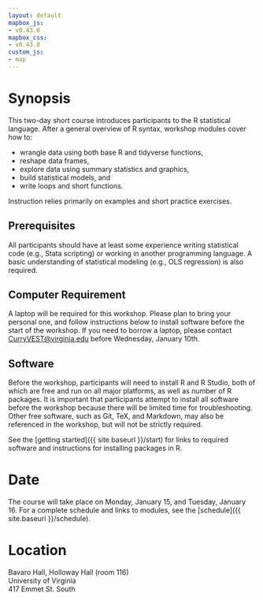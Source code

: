 ```yaml
---
layout: default
mapbox_js:
- v0.43.0
mapbox_css:
- v0.43.0
custom_js:
- map
---
```


# Synopsis

This two-day short course introduces participants to the R statistical language. After a general overview of R syntax, workshop modules cover how to:   

* wrangle data using both base R and tidyverse functions,
* reshape data frames,
* explore data using summary statistics and graphics, 
* build statistical models, and
* write loops and short functions. 

Instruction relies primarily on examples and short practice
exercises.

## Prerequisites 

All participants should have at least some experience writing
statistical code (e.g., Stata scripting) or working in another
programming language. A basic understanding of statistical modeling
(e.g., OLS regression) is also required.

## Computer Requirement 

A laptop will be required for this workshop. Please plan to bring your
personal one, and follow instructions below to install software before
the start of the workshop. If you need to borrow a laptop, please
contact [CurryVEST@virginia.edu](mailto:CurryVEST@virginia.edu) before
Wednesday, January 10th.

## Software 

Before the workshop, participants will need to install R and R Studio,
both of which are free and run on all major platforms, as well as
number of R packages. It is important that participants
attempt to install all software before the workshop because there will
be limited time for troubleshooting. Other free software, such as Git,
TeX, and Markdown, may also be referenced in the workshop, but will
not be strictly required. 

See the [getting started]({{ site.baseurl
}}/start) for links to required software and instructions for
installing packages in R.


# Date

The course will take place on Monday, January 15, and Tuesday,
January 16. For a complete schedule and links to modules, see the
[schedule]({{ site.baseurl }}/schedule).

# Location

Bavaro Hall, Holloway Hall (room 116)  
University of Virginia  
417 Emmet St. South

<div id='mapwrap'>
	<div id='map'></div>
</div>
<br>
  
